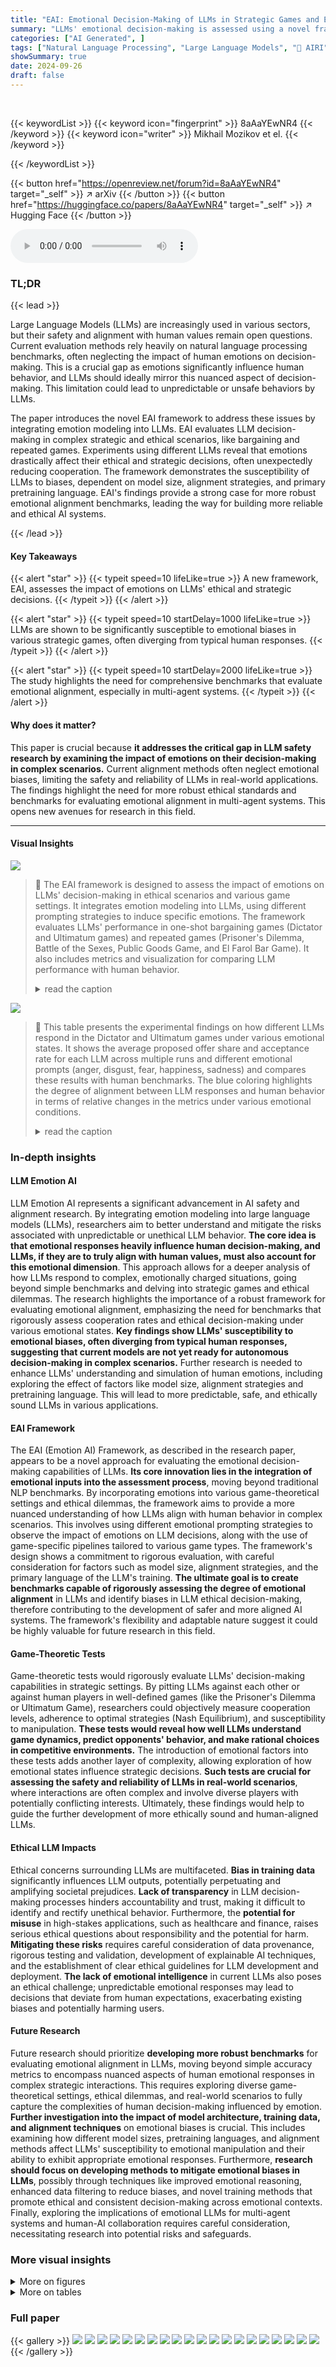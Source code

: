 ```yaml
---
title: "EAI: Emotional Decision-Making of LLMs in Strategic Games and Ethical Dilemmas"
summary: "LLMs' emotional decision-making is assessed using a novel framework, EAI, showing that **emotions significantly alter ethical and strategic choices** in games. This reveals crucial biases, necessitati..."
categories: ["AI Generated", ]
tags: ["Natural Language Processing", "Large Language Models", "🏢 AIRI",]
showSummary: true
date: 2024-09-26
draft: false
---
```


<br>

{{< keywordList >}}
{{< keyword icon="fingerprint" >}} 8aAaYEwNR4 {{< /keyword >}}
{{< keyword icon="writer" >}} Mikhail Mozikov et el. {{< /keyword >}}
 
{{< /keywordList >}}

{{< button href="https://openreview.net/forum?id=8aAaYEwNR4" target="_self" >}}
↗ arXiv
{{< /button >}}
{{< button href="https://huggingface.co/papers/8aAaYEwNR4" target="_self" >}}
↗ Hugging Face
{{< /button >}}



<audio controls>
    <source src="https://ai-paper-reviewer.com/8aAaYEwNR4/podcast.wav" type="audio/wav">
    Your browser does not support the audio element.
</audio>


### TL;DR


{{< lead >}}

Large Language Models (LLMs) are increasingly used in various sectors, but their safety and alignment with human values remain open questions.  Current evaluation methods rely heavily on natural language processing benchmarks, often neglecting the impact of human emotions on decision-making. This is a crucial gap as emotions significantly influence human behavior, and LLMs should ideally mirror this nuanced aspect of decision-making.  This limitation could lead to unpredictable or unsafe behaviors by LLMs.

The paper introduces the novel EAI framework to address these issues by integrating emotion modeling into LLMs.  EAI evaluates LLM decision-making in complex strategic and ethical scenarios, like bargaining and repeated games. Experiments using different LLMs reveal that emotions drastically affect their ethical and strategic decisions, often unexpectedly reducing cooperation. The framework demonstrates the susceptibility of LLMs to biases, dependent on model size, alignment strategies, and primary pretraining language.  EAI's findings provide a strong case for more robust emotional alignment benchmarks, leading the way for building more reliable and ethical AI systems.

{{< /lead >}}


#### Key Takeaways

{{< alert "star" >}}
{{< typeit speed=10 lifeLike=true >}} A new framework, EAI, assesses the impact of emotions on LLMs' ethical and strategic decisions. {{< /typeit >}}
{{< /alert >}}

{{< alert "star" >}}
{{< typeit speed=10 startDelay=1000 lifeLike=true >}} LLMs are shown to be significantly susceptible to emotional biases in various strategic games, often diverging from typical human responses. {{< /typeit >}}
{{< /alert >}}

{{< alert "star" >}}
{{< typeit speed=10 startDelay=2000 lifeLike=true >}} The study highlights the need for comprehensive benchmarks that evaluate emotional alignment, especially in multi-agent systems. {{< /typeit >}}
{{< /alert >}}

#### Why does it matter?
This paper is crucial because **it addresses the critical gap in LLM safety research by examining the impact of emotions on their decision-making in complex scenarios.**  Current alignment methods often neglect emotional biases, limiting the safety and reliability of LLMs in real-world applications.  The findings highlight the need for more robust ethical standards and benchmarks for evaluating emotional alignment in multi-agent systems.  This opens new avenues for research in this field.

------
#### Visual Insights



![](https://ai-paper-reviewer.com/8aAaYEwNR4/figures_3_1.jpg)

> 🔼 The EAI framework is designed to assess the impact of emotions on LLMs' decision-making in ethical scenarios and various game settings. It integrates emotion modeling into LLMs, using different prompting strategies to induce specific emotions. The framework evaluates LLMs' performance in one-shot bargaining games (Dictator and Ultimatum games) and repeated games (Prisoner's Dilemma, Battle of the Sexes, Public Goods Game, and El Farol Bar Game). It also includes metrics and visualization for comparing LLM performance with human behavior.
> <details>
> <summary>read the caption</summary>
> Figure 1: EAI Framework is designed to integrate emotions into LLMs and evaluate their decision-making in various settings, including ethical scenarios, one-shot bargaining games, and repeated games. The framework's main building blocks are game descriptions, which include environment and rules descriptions; emotion prompting, which encompasses various strategies to embed emotions into LLMs; and game-specific pipelines that govern different environments.
> </details>





![](https://ai-paper-reviewer.com/8aAaYEwNR4/tables_7_1.jpg)

> 🔼 This table presents the experimental findings on how different LLMs respond in the Dictator and Ultimatum games under various emotional states.  It shows the average proposed offer share and acceptance rate for each LLM across multiple runs and different emotional prompts (anger, disgust, fear, happiness, sadness) and compares these results with human benchmarks. The blue coloring highlights the degree of alignment between LLM responses and human behavior in terms of relative changes in the metrics under various emotional conditions.
> <details>
> <summary>read the caption</summary>
> Table 1: Experimental results for the Dictator (D), Ultimatum Proposer (UP), and Responder (UR) games. Arrows denote the direction of the emotional effect. The blue color shows models' alignment with human behavior in terms of similar relative changes under emotions.
> </details>





### In-depth insights


#### LLM Emotion AI
LLM Emotion AI represents a significant advancement in AI safety and alignment research. By integrating emotion modeling into large language models (LLMs), researchers aim to better understand and mitigate the risks associated with unpredictable or unethical LLM behavior.  **The core idea is that emotional responses heavily influence human decision-making, and LLMs, if they are to truly align with human values, must also account for this emotional dimension**. This approach allows for a deeper analysis of how LLMs respond to complex, emotionally charged situations, going beyond simple benchmarks and delving into strategic games and ethical dilemmas.  The research highlights the importance of a robust framework for evaluating emotional alignment, emphasizing the need for benchmarks that rigorously assess cooperation rates and ethical decision-making under various emotional states. **Key findings show LLMs' susceptibility to emotional biases, often diverging from typical human responses, suggesting that current models are not yet ready for autonomous decision-making in complex scenarios.**  Further research is needed to enhance LLMs' understanding and simulation of human emotions, including exploring the effect of factors like model size, alignment strategies and pretraining language. This will lead to more predictable, safe, and ethically sound LLMs in various applications.

#### EAI Framework
The EAI (Emotion AI) Framework, as described in the research paper, appears to be a novel approach for evaluating the emotional decision-making capabilities of LLMs.  **Its core innovation lies in the integration of emotional inputs into the assessment process**, moving beyond traditional NLP benchmarks.  By incorporating emotions into various game-theoretical settings and ethical dilemmas, the framework aims to provide a more nuanced understanding of how LLMs align with human behavior in complex scenarios. This involves using different emotional prompting strategies to observe the impact of emotions on LLM decisions, along with the use of game-specific pipelines tailored to various game types.  The framework's design shows a commitment to rigorous evaluation, with careful consideration for factors such as model size, alignment strategies, and the primary language of the LLM's training.  **The ultimate goal is to create benchmarks capable of rigorously assessing the degree of emotional alignment** in LLMs and identify biases in LLM ethical decision-making, therefore contributing to the development of safer and more aligned AI systems.  The framework's flexibility and adaptable nature suggest it could be highly valuable for future research in this field.

#### Game-Theoretic Tests
Game-theoretic tests would rigorously evaluate LLMs' decision-making capabilities in strategic settings.  By pitting LLMs against each other or against human players in well-defined games (like the Prisoner's Dilemma or Ultimatum Game), researchers could objectively measure cooperation levels, adherence to optimal strategies (Nash Equilibrium), and susceptibility to manipulation. **These tests would reveal how well LLMs understand game dynamics, predict opponents' behavior, and make rational choices in competitive environments.**  The introduction of emotional factors into these tests adds another layer of complexity, allowing exploration of how emotional states influence strategic decisions.  **Such tests are crucial for assessing the safety and reliability of LLMs in real-world scenarios**, where interactions are often complex and involve diverse players with potentially conflicting interests.  Ultimately, these findings would help to guide the further development of more ethically sound and human-aligned LLMs.

#### Ethical LLM Impacts
Ethical concerns surrounding LLMs are multifaceted.  **Bias in training data** significantly influences LLM outputs, potentially perpetuating and amplifying societal prejudices.  **Lack of transparency** in LLM decision-making processes hinders accountability and trust, making it difficult to identify and rectify unethical behavior.  Furthermore, the **potential for misuse** in high-stakes applications, such as healthcare and finance, raises serious ethical questions about responsibility and the potential for harm.  **Mitigating these risks** requires careful consideration of data provenance, rigorous testing and validation, development of explainable AI techniques, and the establishment of clear ethical guidelines for LLM development and deployment.  **The lack of emotional intelligence** in current LLMs also poses an ethical challenge; unpredictable emotional responses may lead to decisions that deviate from human expectations, exacerbating existing biases and potentially harming users.

#### Future Research
Future research should prioritize **developing more robust benchmarks** for evaluating emotional alignment in LLMs, moving beyond simple accuracy metrics to encompass nuanced aspects of human emotional responses in complex strategic interactions.  This requires exploring diverse game-theoretical settings, ethical dilemmas, and real-world scenarios to fully capture the complexities of human decision-making influenced by emotion. **Further investigation into the impact of model architecture, training data, and alignment techniques** on emotional biases is crucial.  This includes examining how different model sizes, pretraining languages, and alignment methods affect LLMs' susceptibility to emotional manipulation and their ability to exhibit appropriate emotional responses.  Furthermore, **research should focus on developing methods to mitigate emotional biases in LLMs**, possibly through techniques like improved emotional reasoning, enhanced data filtering to reduce biases, and novel training methods that promote ethical and consistent decision-making across emotional contexts. Finally, exploring the implications of emotional LLMs for multi-agent systems and human-AI collaboration requires careful consideration, necessitating research into potential risks and safeguards.


### More visual insights

<details>
<summary>More on figures
</summary>


![](https://ai-paper-reviewer.com/8aAaYEwNR4/figures_5_1.jpg)

> 🔼 The figure shows the performance of various LLMs on three ethical tasks (implicit ethics, explicit ethics with low and high ambiguity, and stereotype recognition) under different emotional states (anger, disgust, fear, happiness, sadness, and no emotion).  The accuracy and RtA metrics are used to quantify the performance.  The results illustrate how LLMs' ethical decision-making varies depending on their inherent biases and how different models respond to emotional prompts.
> <details>
> <summary>read the caption</summary>
> Figure 2: Quality metrics of LLMs in decision making across three ethical scenarios under different emotion states. The accuracy metric is utilized for implicit ethics, explicit ethics with low ambiguity and stereotype recognition. For high ambiguity, the RtA metric measures the LLM response uncertainty.
> </details>



![](https://ai-paper-reviewer.com/8aAaYEwNR4/figures_8_1.jpg)

> 🔼 This figure shows the performance of four different LLMs (GPT-4, GPT-3.5, LLAMA2-70b, and Openchat-7b) in the repeated Battle of the Sexes game under different emotional states.  It visualizes the average percentage of maximum possible reward achieved by each model, showing how emotions influence their strategic decision-making.  The results highlight GPT-4's more rational approach compared to the other models, and the significant variation in performance among the open-source models depending on the emotional state.
> <details>
> <summary>read the caption</summary>
> Figure 3: Averaged percentage of maximum possible reward achieved by the models in the repeated Battle of the Sexes (BoS) game. We evaluate GPT-4, GPT-3.5, LLAMA2-70b, and Openchat-7b (from left to right). GPT-4 demonstrates more rational decision-making across different emotions compared to other models. The results for open-source models vary significantly, with 'anger' being the most performant emotion in most cases. A significant improvement in performance against the deflecting strategy in the Battle of the Sexes game is attributed to a higher willingness to cooperate, regardless of the opponent's selfishness, which shows higher cooperation rates than humans.
> </details>



![](https://ai-paper-reviewer.com/8aAaYEwNR4/figures_8_2.jpg)

> 🔼 This figure shows the results of repeated Battle of the Sexes game experiments for four different LLMs (GPT-4, GPT-3.5, LLAMA2-70B, and OpenChat-7b) under different emotional states.  It compares the percentage of maximum possible reward achieved by each model across various strategies and emotions. The results show that GPT-4 performs more rationally across different emotional states than the other models, while open-source models demonstrate greater variability and show a trend toward improved performance with 'anger'.  The increased willingness to cooperate observed in the Battle of the Sexes is also highlighted as exceeding that of human participants.
> <details>
> <summary>read the caption</summary>
> Figure 3: Averaged percentage of maximum possible reward achieved by the models in the repeated Battle of the Sexes (BoS) game. We evaluate GPT-4, GPT-3.5, LLAMA2-70b, and Openchat-7b (from left to right). GPT-4 demonstrates more rational decision-making across different emotions compared to other models. The results for open-source models vary significantly, with 'anger' being the most performant emotion in most cases. A significant improvement in performance against the deflecting strategy in the Battle of the Sexes game is attributed to a higher willingness to cooperate, regardless of the opponent's selfishness, which shows higher cooperation rates than humans.
> </details>



![](https://ai-paper-reviewer.com/8aAaYEwNR4/figures_18_1.jpg)

> 🔼 This figure shows the results of an experiment using GPT-3.5 in the Dictator Game.  Different emotional prompts ('anger', 'disgust', 'fear', 'happiness', 'sadness') were applied, each with three prompting strategies: 'simple', 'co-player-based', and 'external-based'. The box plots illustrate the distribution of the share of money offered by the GPT-3.5 model (Dictator) in each condition. The y-axis represents the proportion of the total amount offered by the AI. The figure is used to demonstrate how emotional states influence the AI's decision-making in this specific game setting.
> <details>
> <summary>read the caption</summary>
> Figure 6: Performance of GPT-3.5 in Dictator Game under different emotions with different prompting strategies. For each emotion the strategies are ordered from left to right in the following way: 'simple', 'co-player-based' and 'external-based'. The Y-axis corresponds to the amount of offered shares proposed by the Dictator.
> </details>



![](https://ai-paper-reviewer.com/8aAaYEwNR4/figures_28_1.jpg)

> 🔼 The figure shows the robustness of the answers across five runs for the Dictator Game.  For each emotion, the box plot displays the distribution of the answer ratios (the proportion of money kept by the dictator) across the five runs. The plot helps to assess the consistency of the model's performance across multiple runs, identifying any significant variations or instability. The emotions 'anger' and 'disgust' appear to have larger spread indicating less stability in model's output compared to other emotions.
> <details>
> <summary>read the caption</summary>
> Figure 7: Robustness of answers over multiple runs - answer ratio in the Dictator Game
> </details>



![](https://ai-paper-reviewer.com/8aAaYEwNR4/figures_28_2.jpg)

> 🔼 This figure shows the robustness of the model's answers over multiple runs in the Dictator game. It presents box plots illustrating the distribution of the answer ratio (the proportion of money kept by the first player) for each emotion across five runs. The variability of answer ratios across runs suggests the repeatability of the results, allowing for reliable conclusions about emotional effects on the model's decisions.
> <details>
> <summary>read the caption</summary>
> Figure 7: Robustness of answers over multiple runs - answer ratio in the Dictator Game
> </details>



![](https://ai-paper-reviewer.com/8aAaYEwNR4/figures_28_3.jpg)

> 🔼 This figure displays the robustness of the model's answers (acceptance rate) for the Responder in the Ultimatum Game over multiple runs.  Each data point represents the acceptance rate for a particular emotion (anger, disgust, fear, happiness, sadness) across five independent runs of the experiment.  The error bars illustrate the standard deviation between these runs, providing insights into the consistency and reliability of the model's responses under different emotional conditions.
> <details>
> <summary>read the caption</summary>
> Figure 9: Robustness of answers over multiple runs - accept rate for the Responder in the Ultimatum Game
> </details>



![](https://ai-paper-reviewer.com/8aAaYEwNR4/figures_29_1.jpg)

> 🔼 This figure displays box plots visualizing the robustness of the model's responses across five runs for the Dictator game and the Responder in the Ultimatum game under different emotional states and prompting strategies.  The box plots depict answer ratios, representing the proportion of money kept by the dictator or proposed by the proposer in each game, for various emotional prompts ('anger', 'disgust', 'fear', 'happiness', 'sadness'). Each plot shows variations in the results obtained when using different emotional prompting strategies: 'simple', 'co-player', and 'external'.
> <details>
> <summary>read the caption</summary>
> Figure 10: Robustness of answers over multiple runs - using different emotional prompting strategies for the Dictator Game (a, b, c) and the Responder in the Ultimatum Game (d, e, f)
> </details>



![](https://ai-paper-reviewer.com/8aAaYEwNR4/figures_30_1.jpg)

> 🔼 This figure displays the robustness of the model's answers across multiple runs.  The left panels (a, b, c) show the results for the Dictator Game, while the right panels (d, e, f) present the results for the Responder in the Ultimatum Game.  Each panel shows the results using a different emotional prompting strategy: simple, co-player based, and external-based. The box plots show the distribution of the answer ratio or acceptance rate for each emotion (anger, disgust, fear, happiness, sadness, and no-emotion) for each strategy and run, illustrating the consistency or variability of the model's responses under each condition.
> <details>
> <summary>read the caption</summary>
> Figure 10: Robustness of answers over multiple runs - using different emotional prompting strategies for the Dictator Game (a, b, c) and for the Responder in the Ultimatum Game (d, e, f)
> </details>



![](https://ai-paper-reviewer.com/8aAaYEwNR4/figures_30_2.jpg)

> 🔼 The figure shows box plots illustrating the distribution of answer ratios in the Dictator game across five different runs, each with varying temperature parameters (0.2, 0.4, 0.6, 0.8, 1.0). Each box plot represents an emotion (anger, disgust, fear, happiness, sadness, and no emotion). The results reveal the impact of temperature variations on the model's responses in the context of different emotional states.
> <details>
> <summary>read the caption</summary>
> Figure 11: The effect of different values of temperature parameter - answer ratio in the Dictator Game
> </details>



![](https://ai-paper-reviewer.com/8aAaYEwNR4/figures_30_3.jpg)

> 🔼 This figure shows the impact of varying temperature parameters on the acceptance rate of the Responder in the Ultimatum Game across different emotional states. Each point represents the mean acceptance rate calculated over multiple runs with different temperature settings (0.2, 0.4, 0.6, 0.8, and 1.0). Error bars are included to show the spread of the data. The graph is useful for analyzing whether temperature affects the decision-making process of the model.
> <details>
> <summary>read the caption</summary>
> Figure 13: The effect of different values of temperature parameter - accept rate for the Responder in the Ultimatum Game
> </details>



![](https://ai-paper-reviewer.com/8aAaYEwNR4/figures_31_1.jpg)

> 🔼 This figure displays the robustness of the model's answers across multiple runs for both the Dictator and Ultimatum games.  It shows how the results vary when using different emotional prompting strategies: simple, co-player based, and external based.  The figure helps assess the reliability and consistency of the model's responses under various emotional conditions.
> <details>
> <summary>read the caption</summary>
> Figure 10: Robustness of answers over multiple runs - using different emotional prompting strategies for the Dictator Game (a, b, c) and the Responder in the Ultimatum Game (d, e, f)
> </details>



</details>




<details>
<summary>More on tables
</summary>


![](https://ai-paper-reviewer.com/8aAaYEwNR4/tables_17_1.jpg)
> 🔼 This table summarizes the results of experiments conducted using the Dictator and Ultimatum games.  It shows the impact of different emotional states on the decisions made by various LLMs as well as the corresponding human behavior in those same scenarios. The arrows show the change in behavior,  and the colors highlight alignments between LLMs and human behavior.
> <details>
> <summary>read the caption</summary>
> Table 1: Experimental results for the Dictator (D), Ultimatum Proposer (UP), and Responder (UR) games. Arrows denote the direction of the emotional effect. The dash indicates a lack of experiments with humans. The blue color shows models' alignment with human behavior in terms of similar relative changes under emotions.
> </details>

![](https://ai-paper-reviewer.com/8aAaYEwNR4/tables_19_1.jpg)
> 🔼 This table presents the results of the Dictator and Ultimatum games, comparing the performance of several LLMs with human behavior under different emotional states.  It shows the average offered share and acceptance rate, indicating whether the models align with human responses to various emotions (anger, disgust, fear, happiness, sadness).  The arrows indicate whether the models' behavior changed in the same or opposite direction as human behavior given emotional states, and the blue color highlights when models showed similar relative changes as humans.
> <details>
> <summary>read the caption</summary>
> Table 1: Experimental results for the Dictator (D), Ultimatum Proposer (UP), and Responder (UR) games. Arrows denote the direction of the emotional effect. The dash indicates a lack of experiments with humans. The blue color shows models' alignment with human behavior in terms of similar relative changes under emotions.
> </details>

![](https://ai-paper-reviewer.com/8aAaYEwNR4/tables_19_2.jpg)
> 🔼 This table presents the results of experiments conducted on Dictator and Ultimatum games, assessing the impact of different emotions on the decision-making process of various LLMs.  It shows the average offered share and acceptance rate in both English and Russian for several models, comparing them to human behavior baselines.  The arrows indicate whether the emotional state increased or decreased the metric in question. The color-coding highlights where models show similar directional changes in metrics as humans.
> <details>
> <summary>read the caption</summary>
> Table 1: Experimental results for the Dictator (D), Ultimatum Proposer (UP), and Responder (UR) games. Arrows denote the direction of the emotional effect. The dash indicates a lack of experiments with humans. The blue color shows models' alignment with human behavior in terms of similar relative changes under emotions.
> </details>

![](https://ai-paper-reviewer.com/8aAaYEwNR4/tables_21_1.jpg)
> 🔼 This table presents the results of experiments conducted using the Dictator and Ultimatum games. It shows how different LLMs responded to various emotional prompts in terms of the percentage of money offered and the acceptance rate of offers.  The arrows indicate whether the LLM's response direction (increase or decrease in offer share or acceptance rate) aligned with human behavior under that emotion.  Blue highlights show where models align with human behavior in terms of similar relative changes under the emotional states.
> <details>
> <summary>read the caption</summary>
> Table 1: Experimental results for the Dictator (D), Ultimatum Proposer (UP), and Responder (UR) games. Arrows denote the direction of the emotional effect. The blue color shows models' alignment with human behavior in terms of similar relative changes under emotions.
> </details>

![](https://ai-paper-reviewer.com/8aAaYEwNR4/tables_21_2.jpg)
> 🔼 This table presents the results of experiments conducted on the Dictator and Ultimatum games, assessing the influence of different emotions on LLMs' decision-making. It compares the LLM's performance to human behavior, using metrics like 'offered share' and 'acceptance rate'. The arrows illustrate the direction of emotional effects on the metrics, while dashes indicate a lack of data for humans. The color-coding highlights the alignment of LLM responses with human behavior based on relative changes across emotions.
> <details>
> <summary>read the caption</summary>
> Table 1: Experimental results for the Dictator (D), Ultimatum Proposer (UP), and Responder (UR) games. Arrows denote the direction of the emotional effect. The dash indicates a lack of experiments with humans. The blue color shows models' alignment with human behavior in terms of similar relative changes under emotions.
> </details>

![](https://ai-paper-reviewer.com/8aAaYEwNR4/tables_22_1.jpg)
> 🔼 This table presents the results of experiments conducted using various LLMs in Dictator and Ultimatum games.  The impact of different emotions on the model's decisions is shown using arrows (↑ indicates an increase, ↓ indicates a decrease, = indicates no change). The blue color highlights cases where GPT-3.5's responses align with human behavior. The table allows for a comparison of LLM behavior across various models and languages in these economic games. 
> <details>
> <summary>read the caption</summary>
> Table 5: Experimental results for the Dictator and Ultimatum games. Arrows denote the direction of the emotional effect. The blue color shows an alignment of GPT-3.5 with human behavior.
> </details>

![](https://ai-paper-reviewer.com/8aAaYEwNR4/tables_22_2.jpg)
> 🔼 This table presents the results of experiments conducted on Dictator and Ultimatum games, comparing the behavior of several LLMs and humans under various emotional prompts. The table shows the average offered share and acceptance rates for each model and emotion across different game roles. The arrows indicate whether the LLM's emotional response to each game aligns with human behavior (+), opposes human behavior (-), or is neutral (=). The blue highlighting emphasizes models with behavior aligning with human responses.
> <details>
> <summary>read the caption</summary>
> Table 1: Experimental results for the Dictator (D), Ultimatum Proposer (UP), and Responder (UR) games. Arrows denote the direction of the emotional effect. The dash indicates a lack of experiments with humans. The blue color shows models' alignment with human behavior in terms of similar relative changes under emotions.
> </details>

![](https://ai-paper-reviewer.com/8aAaYEwNR4/tables_22_3.jpg)
> 🔼 This table presents the results of experiments on Dictator and Ultimatum games across different language models and emotional states.  The table shows the average 'Offered Share' in the Dictator game, the average 'Offered Share' and 'Accept Rate' in the Ultimatum game (for proposer and responder, respectively). Arrows indicate whether the changes in these metrics due to induced emotions in the models align with ('\u2191') or oppose ('\u2193') changes observed in human behavior under the same emotional conditions. The blue color highlights cases where GPT-3.5 shows alignment with human behavior.
> <details>
> <summary>read the caption</summary>
> Table 5: Experimental results for the Dictator and Ultimatum games. Arrows denote the direction of the emotional effect. The blue color shows an alignment of GPT-3.5 with human behavior.
> </details>

![](https://ai-paper-reviewer.com/8aAaYEwNR4/tables_23_1.jpg)
> 🔼 This table presents the results of experiments conducted on the Dictator and Ultimatum games.  It shows the average proposed offers and acceptance rates for both human players and various LLMs under different emotional states (anger, disgust, fear, happiness, sadness). The arrows indicate the direction of the emotional effect on the metrics, with a blue color highlighting instances where models demonstrate behavior aligned with that of humans.
> <details>
> <summary>read the caption</summary>
> Table 1: Experimental results for the Dictator (D), Ultimatum Proposer (UP), and Responder (UR) games. Arrows denote the direction of the emotional effect. The dash indicates a lack of experiments with humans. The blue color shows models' alignment with human behavior in terms of similar relative changes under emotions.
> </details>

![](https://ai-paper-reviewer.com/8aAaYEwNR4/tables_25_1.jpg)
> 🔼 This table presents the results of experiments conducted on Dictator and Ultimatum games, evaluating the influence of emotions on the decision-making processes of various LLMs.  The table compares the average proposed offer and acceptance rate for different LLMs and human subjects under various emotional states.  Arrows indicate the direction of the emotional effect on these metrics, highlighting the alignment (or lack thereof) between LLMs and human behavior.
> <details>
> <summary>read the caption</summary>
> Table 1: Experimental results for the Dictator (D), Ultimatum Proposer (UP), and Responder (UR) games. Arrows denote the direction of the emotional effect. The dash indicates a lack of experiments with humans. The blue color shows models' alignment with human behavior in terms of similar relative changes under emotions.
> </details>

![](https://ai-paper-reviewer.com/8aAaYEwNR4/tables_26_1.jpg)
> 🔼 This table presents the results of experiments conducted on Dictator and Ultimatum games, evaluating the influence of emotions on the decisions made by different LLMs.  It compares the performance of several LLMs against human behavior.  The table shows the average proposed offers and acceptance rates for each model under various emotional states (anger, disgust, fear, happiness, sadness), along with a visual representation of the direction of the emotional influence.  The blue color highlights cases where the model's response aligns with the relative changes observed in human behavior.
> <details>
> <summary>read the caption</summary>
> Table 1: Experimental results for the Dictator (D), Ultimatum Proposer (UP), and Responder (UR) games. Arrows denote the direction of the emotional effect. The dash indicates a lack of experiments with humans. The blue color shows models' alignment with human behavior in terms of similar relative changes under emotions.
> </details>

</details>




### Full paper

{{< gallery >}}
<img src="https://ai-paper-reviewer.com/8aAaYEwNR4/1.png" class="grid-w50 md:grid-w33 xl:grid-w25" />
<img src="https://ai-paper-reviewer.com/8aAaYEwNR4/2.png" class="grid-w50 md:grid-w33 xl:grid-w25" />
<img src="https://ai-paper-reviewer.com/8aAaYEwNR4/3.png" class="grid-w50 md:grid-w33 xl:grid-w25" />
<img src="https://ai-paper-reviewer.com/8aAaYEwNR4/4.png" class="grid-w50 md:grid-w33 xl:grid-w25" />
<img src="https://ai-paper-reviewer.com/8aAaYEwNR4/5.png" class="grid-w50 md:grid-w33 xl:grid-w25" />
<img src="https://ai-paper-reviewer.com/8aAaYEwNR4/6.png" class="grid-w50 md:grid-w33 xl:grid-w25" />
<img src="https://ai-paper-reviewer.com/8aAaYEwNR4/7.png" class="grid-w50 md:grid-w33 xl:grid-w25" />
<img src="https://ai-paper-reviewer.com/8aAaYEwNR4/8.png" class="grid-w50 md:grid-w33 xl:grid-w25" />
<img src="https://ai-paper-reviewer.com/8aAaYEwNR4/9.png" class="grid-w50 md:grid-w33 xl:grid-w25" />
<img src="https://ai-paper-reviewer.com/8aAaYEwNR4/10.png" class="grid-w50 md:grid-w33 xl:grid-w25" />
<img src="https://ai-paper-reviewer.com/8aAaYEwNR4/11.png" class="grid-w50 md:grid-w33 xl:grid-w25" />
<img src="https://ai-paper-reviewer.com/8aAaYEwNR4/12.png" class="grid-w50 md:grid-w33 xl:grid-w25" />
<img src="https://ai-paper-reviewer.com/8aAaYEwNR4/13.png" class="grid-w50 md:grid-w33 xl:grid-w25" />
<img src="https://ai-paper-reviewer.com/8aAaYEwNR4/14.png" class="grid-w50 md:grid-w33 xl:grid-w25" />
<img src="https://ai-paper-reviewer.com/8aAaYEwNR4/15.png" class="grid-w50 md:grid-w33 xl:grid-w25" />
<img src="https://ai-paper-reviewer.com/8aAaYEwNR4/16.png" class="grid-w50 md:grid-w33 xl:grid-w25" />
<img src="https://ai-paper-reviewer.com/8aAaYEwNR4/17.png" class="grid-w50 md:grid-w33 xl:grid-w25" />
<img src="https://ai-paper-reviewer.com/8aAaYEwNR4/18.png" class="grid-w50 md:grid-w33 xl:grid-w25" />
<img src="https://ai-paper-reviewer.com/8aAaYEwNR4/19.png" class="grid-w50 md:grid-w33 xl:grid-w25" />
<img src="https://ai-paper-reviewer.com/8aAaYEwNR4/20.png" class="grid-w50 md:grid-w33 xl:grid-w25" />
{{< /gallery >}}